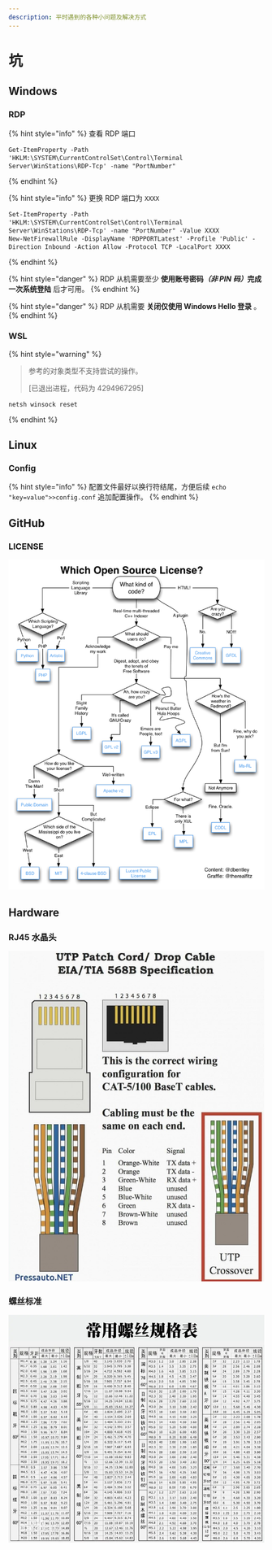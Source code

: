 ```yaml
---
description: 平时遇到的各种小问题及解决方式
---
```


# 坑

## Windows

### RDP

{% hint style="info" %}
查看 RDP 端口

```text
Get-ItemProperty -Path 'HKLM:\SYSTEM\CurrentControlSet\Control\Terminal Server\WinStations\RDP-Tcp' -name "PortNumber"
```
{% endhint %}

{% hint style="info" %}
更换 RDP 端口为 `XXXX`

```text
Set-ItemProperty -Path 'HKLM:\SYSTEM\CurrentControlSet\Control\Terminal Server\WinStations\RDP-Tcp' -name "PortNumber" -Value XXXX
New-NetFirewallRule -DisplayName 'RDPPORTLatest' -Profile 'Public' -Direction Inbound -Action Allow -Protocol TCP -LocalPort XXXX
```
{% endhint %}

{% hint style="danger" %}
RDP 从机需要至少 **使用账号密码**_**（非 PIN 码）**_**完成一次系统登陆** 后才可用。
{% endhint %}

{% hint style="danger" %}
RDP 从机需要 **关闭仅使用 Windows Hello 登录** 。
{% endhint %}

### WSL

{% hint style="warning" %}
> 参考的对象类型不支持尝试的操作。
>
> \[已退出进程，代码为 4294967295\]

```text
netsh winsock reset
```
{% endhint %}



## Linux

### Config

{% hint style="info" %}
配置文件最好以换行符结尾，方便后续 `echo "key=value">>config.conf` 追加配置操作。
{% endhint %}

## GitHub

### LICENSE

![](../.gitbook/assets/image.png)

## Hardware

### RJ45 水晶头

![](../.gitbook/assets/image-3-.png)

### 螺丝标准

![](../.gitbook/assets/image%20%281%29.png)

